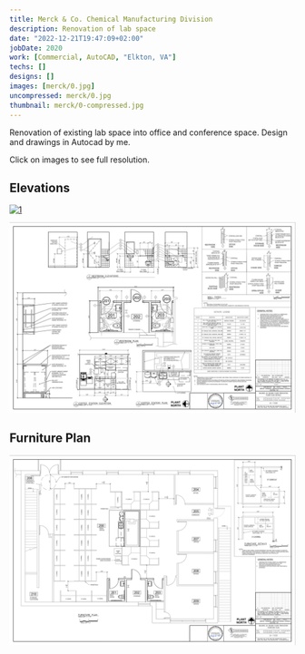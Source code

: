 ```yaml
---
title: Merck & Co. Chemical Manufacturing Division
description: Renovation of lab space
date: "2022-12-21T19:47:09+02:00"
jobDate: 2020
work: [Commercial, AutoCAD, "Elkton, VA"]
techs: []
designs: []
images: [merck/0.jpg]
uncompressed: merck/0.jpg
thumbnail: merck/0-compressed.jpg
---
```


Renovation of existing lab
space into office and conference space. Design and drawings in Autocad by me.

Click on images to see full resolution.

## Elevations

<div class="zoom">
<a href="0.jpg">

![1](1-compressed.jpg)

</a>
</div>

<div class="zoom">
<a href="3.jpg">

![3](3-compressed.jpg)

</a>
</div>

## Furniture Plan

<div class="zoom">
<a href="2.jpg">

![2](2-compressed.jpg)

</a>
</div>
